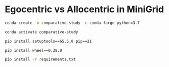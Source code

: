 # Egocentric vs Allocentric in MiniGrid

```bash
conda create -n comparative-study -c conda-forge python=3.7
```
```bash
conda activate comparative-study
```
```bash
pip install setuptools==65.5.0 pip==21
```
```bash
pip install wheel==0.38.0
```
```bash
pip install -r requirements.txt
```
